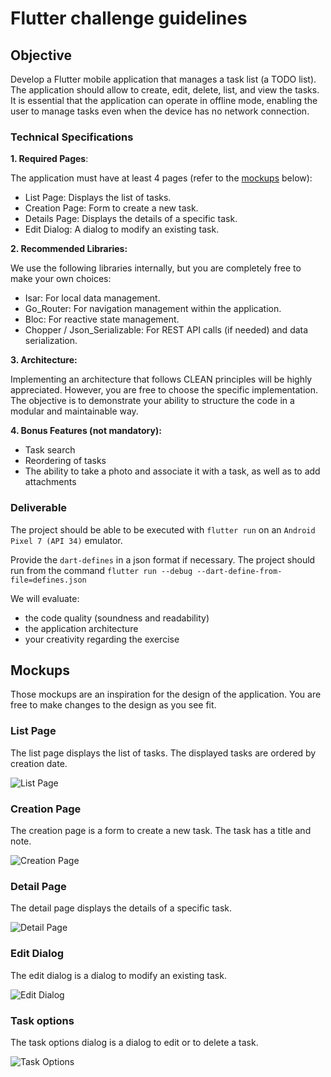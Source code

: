 # Flutter challenge guidelines

## Objective

Develop a Flutter mobile application that manages a task list (a TODO list).
The application should allow to create, edit, delete, list, and view the tasks.
It is essential that the application can operate in offline mode, enabling the user to manage tasks even when the device has no network connection.

### Technical Specifications

**1. Required Pages**:

The application must have at least 4 pages (refer to the [mockups](#mockups) below):

- List Page: Displays the list of tasks.
- Creation Page: Form to create a new task.
- Details Page: Displays the details of a specific task.
- Edit Dialog: A dialog to modify an existing task.

**2. Recommended Libraries:**

We use the following libraries internally, but you are completely free to make your own choices:

- Isar: For local data management.
- Go_Router: For navigation management within the application.
- Bloc: For reactive state management.
- Chopper / Json_Serializable: For REST API calls (if needed) and data serialization.

**3. Architecture:**

Implementing an architecture that follows CLEAN principles will be highly appreciated.
However, you are free to choose the specific implementation.
The objective is to demonstrate your ability to structure the code in a modular and maintainable way.

**4. Bonus Features (not mandatory):**

- Task search
- Reordering of tasks
- The ability to take a photo and associate it with a task, as well as to add attachments

### Deliverable

The project should be able to be executed with `flutter run` on an `Android Pixel 7 (API 34)` emulator.

Provide the `dart-defines` in a json format if necessary. The project should run from the command `flutter run --debug --dart-define-from-file=defines.json`

We will evaluate:

- the code quality (soundness and readability)
- the application architecture
- your creativity regarding the exercise

## Mockups

Those mockups are an inspiration for the design of the application. You are free to make changes to the design as you see fit.

### List Page

The list page displays the list of tasks. The displayed tasks are ordered by creation date.

![List Page](./mockups/list.png)

### Creation Page

The creation page is a form to create a new task. The task has a title and note.

![Creation Page](./mockups/create.png)

### Detail Page

The detail page displays the details of a specific task.

![Detail Page](./mockups/detail.png)

### Edit Dialog

The edit dialog is a dialog to modify an existing task.

![Edit Dialog](./mockups/edit.png)

### Task options

The task options dialog is a dialog to edit or to delete a task.

![Task Options](./mockups/options.png)
